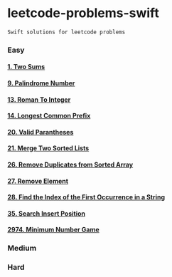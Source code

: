 # leetcode-problems-swift
```
Swift solutions for leetcode problems
```
### Easy

#### [1. Two Sums](https://github.com/n4vneetSin9h/leetcode-problems/blob/main/Easy%20Problems/1.%20Two_Sums.swift)
#### [9. Palindrome Number](https://github.com/n4vneetSin9h/leetcode-problems/blob/main/Easy%20Problems/9.%20Palindrome_Number.swift)
#### [13. Roman To Integer](https://github.com/n4vneetSin9h/leetcode-problems/blob/main/Easy%20Problems/13.%20Roman_To_Integer.swift)
#### [14. Longest Common Prefix](https://github.com/n4vneetSin9h/leetcode-problems/blob/main/Easy%20Problems/14.%20Longest_Common_Prefix.swift)
#### [20. Valid Parantheses](https://github.com/n4vneetSin9h/leetcode-problems/blob/main/Easy%20Problems/20.%20Valid_Parantheses.swift)
#### [21. Merge Two Sorted Lists](https://github.com/n4vneetSin9h/leetcode-problems/blob/main/Easy%20Problems/21.%20Merge_Two_Sorted_Lists.swift)
#### [26. Remove Duplicates from Sorted Array](https://github.com/n4vneetSin9h/leetcode-problems/blob/main/Easy%20Problems/26.%20Remove_Duplicates_from_Sorted_Array.swift)
#### [27. Remove Element](https://github.com/n4vneetSin9h/leetcode-problems-swift/blob/main/Easy%20Problems/27.%20Remove_Element.swift)
#### [28. Find the Index of the First Occurrence in a String](https://github.com/n4vneetSin9h/leetcode-problems-swift/blob/main/Easy%20Problems/28.%20Find_the_Index_of_the_First_Occurrence_in_a_String.swift)
#### [35. Search Insert Position](https://github.com/n4vneetSin9h/leetcode-problems-swift/blob/main/Easy%20Problems/35.%20Search_Insert_Position.swift)
#### [2974. Minimum Number Game](https://github.com/n4vneetSin9h/leetcode-problems/blob/main/Easy%20Problems/2974.%20Minimum_Number_Game.swift)


### Medium

### Hard
